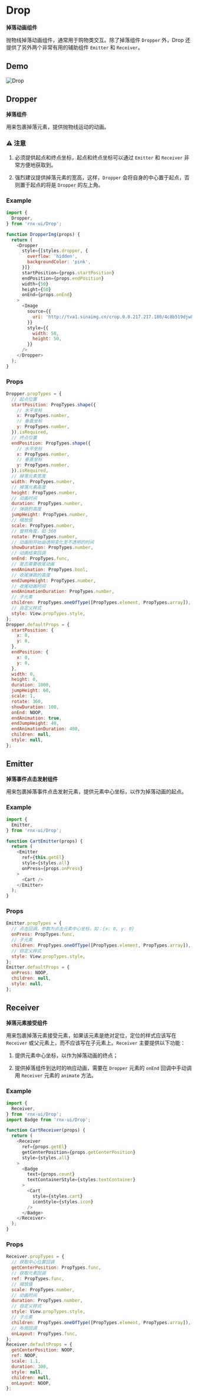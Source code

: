 # Drop

**掉落动画组件**

抛物线掉落动画组件，通常用于购物类交互。除了掉落组件 `Dropper` 外，Drop 还提供了另外两个非常有用的辅助组件 `Emitter` 和 `Receiver`。

## Demo

![Drop](http://wx1.sinaimg.cn/mw690/4c8b519dly1fbp9qg0mlog20ho0wghdw.gif)

## Dropper

**掉落组件**

用来包裹掉落元素，提供抛物线运动的动画。

### ⚠️ 注意

1. 必须提供起点和终点坐标，起点和终点坐标可以通过 `Emitter` 和 `Receiver` 非常方便地获取到。

2. 强烈建议提供掉落元素的宽高，这样，`Dropper` 会将自身的中心置于起点，否则置于起点的将是 `Dropper` 的左上角。

### Example

```js
import {
  Dropper,
} from 'rnx-ui/Drop';

function DropperImg(props) {
  return (
    <Dropper
      style={[styles.dropper, {
        overflow: 'hidden',
        backgroundColor: 'pink',
      }]}
      startPosition={props.startPosition}
      endPosition={props.endPosition}
      width={50}
      height={50}
      onEnd={props.onEnd}
    >
      <Image
        source={{
          uri: 'http://tva1.sinaimg.cn/crop.0.0.217.217.180/4c8b519djw8fa45br0vpxj2062062q33.jpg',
        }}
        style={{
          width: 50,
          height: 50,
        }}
      />
    </Dropper>
  );
}
```

### Props

```js
Dropper.propTypes = {
  // 起点位置
  startPosition: PropTypes.shape({
    // 水平坐标
    x: PropTypes.number,
    // 垂直坐标
    y: PropTypes.number,
  }).isRequired,
  // 终点位置
  endPosition: PropTypes.shape({
    // 水平坐标
    x: PropTypes.number,
    // 垂直坐标
    y: PropTypes.number,
  }).isRequired,
  // 掉落元素宽度
  width: PropTypes.number,
  // 掉落元素高度
  height: PropTypes.number,
  // 动画时间
  duration: PropTypes.number,
  // 弹跳的高度
  jumpHeight: PropTypes.number,
  // 缩放值
  scale: PropTypes.number,
  // 旋转角度，如 360
  rotate: PropTypes.number,
  // 动画刚开始由透明变化至不透明的时间
  showDuration: PropTypes.number,
  // 动画结束回调
  onEnd: PropTypes.func,
  // 是否需要收尾动画
  endAnimation: PropTypes.bool,
  // 收尾弹跳的高度
  endJumpHeight: PropTypes.number,
  // 收尾动画时间
  endAnimationDuration: PropTypes.number,
  // 子元素
  children: PropTypes.oneOfType([PropTypes.element, PropTypes.array]),
  // 自定义样式
  style: View.propTypes.style,
};
Dropper.defaultProps = {
  startPosition: {
    x: 0,
    y: 0,
  },
  endPosition: {
    x: 0,
    y: 0,
  },
  width: 0,
  height: 0,
  duration: 1000,
  jumpHeight: 60,
  scale: 1,
  rotate: 360,
  showDuration: 100,
  onEnd: NOOP,
  endAnimation: true,
  endJumpHeight: 40,
  endAnimationDuration: 400,
  children: null,
  style: null,
};
```

## Emitter

**掉落事件点击发射组件**

用来包裹掉落事件点击发射元素，提供元素中心坐标，以作为掉落动画的起点。

### Example

```js
import {
  Emitter,
} from 'rnx-ui/Drop';

function CartEmitter(props) {
  return (
    <Emitter
      ref={this.getEl}
      style={styles.all}
      onPress={props.onPress}
    >
      <Cart />
    </Emitter>
  );
}
```

### Props

```js
Emitter.propTypes = {
  // 点击回调，参数为点击元素中心坐标，如：{x: 0, y: 0}
  onPress: PropTypes.func,
  // 子元素
  children: PropTypes.oneOfType([PropTypes.element, PropTypes.array]),
  // 自定义样式
  style: View.propTypes.style,
};
Emitter.defaultProps = {
  onPress: NOOP,
  children: null,
  style: null,
};
```

## Receiver

**掉落元素接受组件**

用来包裹掉落元素接受元素，如果该元素是绝对定位，定位的样式应该写在 `Receiver` 或父元素上，而不应该写在子元素上。`Receiver` 主要提供以下功能：

1. 提供元素中心坐标，以作为掉落动画的终点；

2. 提供掉落组件到达时的响应动画，需要在 `Dropper` 元素的 `onEnd` 回调中手动调用 `Receiver` 元素的 `animate` 方法。

### Example

```js
import {
  Receiver,
} from 'rnx-ui/Drop';
import Badge from 'rnx-ui/Drop';

function CartReceiver(props) {
  return (
    <Receiver
      ref={props.getEl}
      getCenterPosition={props.getCenterPosition}
      style={styles.all}
    >
      <Badge
        text={props.count}
        textContainerStyle={styles.textContainer}
      >
        <Cart
          style={styles.cart}
          iconStyle={styles.icon}
        />
      </Badge>
    </Receiver>
  );
}
```

### Props

```js
Receiver.propTypes = {
  // 获取中心位置回调
  getCenterPosition: PropTypes.func,
  // 获取元素回调
  ref: PropTypes.func,
  // 缩放值
  scale: PropTypes.number,
  // 动画时间
  duration: PropTypes.number,
  // 自定义样式
  style: View.propTypes.style,
  // 子元素
  children: PropTypes.oneOfType([PropTypes.element, PropTypes.array]),
  // 布局回调
  onLayout: PropTypes.func,
};
Receiver.defaultProps = {
  getCenterPosition: NOOP,
  ref: NOOP,
  scale: 1.1,
  duration: 300,
  style: null,
  children: null,
  onLayout: NOOP,
};
```
